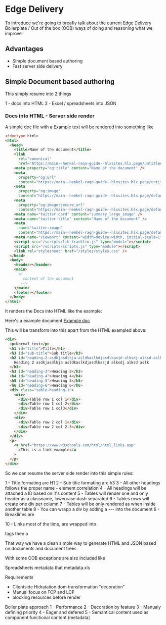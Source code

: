# Edge Delivery

To introduce we're going to breafly talk about the current Edge Delivery Boilerplate / Out of the box (OOB) ways of doing and reasoning what we improve

## Advantages

- Simple document based authoring
- Fast server side delivery

## Simple Document based authoring

This simply resume into 2 things

1 - docs into HTML
2 - Excel / spreadsheets into JSON

### Docs into HTML - Server side render

A simple doc file with a Example text will be rendered into something like

```html
<!doctype html>
<html>
  <head>
    <title>Name of the document</title>
    <link
      rel="canonical"
      href="https://main--henkel-raqn-guide--hlxsites.hlx.page/untitled-document" />
    <meta property="og:title" content="Name of the document" />
    <meta
      property="og:url"
      content="https://main--henkel-raqn-guide--hlxsites.hlx.page/untitled-document" />
    <meta
      property="og:image"
      content="https://main--henkel-raqn-guide--hlxsites.hlx.page/default-meta-image.png?width=1200&#x26;format=pjpg&#x26;optimize=medium" />
    <meta
      property="og:image:secure_url"
      content="https://main--henkel-raqn-guide--hlxsites.hlx.page/default-meta-image.png?width=1200&#x26;format=pjpg&#x26;optimize=medium" />
    <meta name="twitter:card" content="summary_large_image" />
    <meta name="twitter:title" content="Name of the document" />
    <meta
      name="twitter:image"
      content="https://main--henkel-raqn-guide--hlxsites.hlx.page/default-meta-image.png?width=1200&#x26;format=pjpg&#x26;optimize=medium" />
    <meta name="viewport" content="width=device-width, initial-scale=1" />
    <script src="/scripts/lib-franklin.js" type="module"></script>
    <script src="/scripts/scripts.js" type="module"></script>
    <link rel="stylesheet" href="/styles/styles.css" />
  </head>
  <body>
    <header></header>
    <main>
      <!--
        content of the document
       -->
    </main>
    <footer></footer>
  </body>
</html>
```

It renders the Docs into HTML like the example:

Here's a example document
[Example doc](docs/assets/doc-example.png)

This will be transform into this apart from the HTML exampled above:

```html
<div>
  <p>Normal text</p>
  <h1 id="title">Title</h1>
  <h3 id="sub-title">Sub title</h3>
  <h2 id="heading-2-asdkjasdlkja-asldkaslkdjasdlkasjd-alksdj-alksd-aslk">
    Heading 2 asdkjasdlkja asldkaslkdjasdlkasjd alksdj alksd aslk
  </h2>
  <h3 id="heading-3">Heading 3</h3>
  <h4 id="heading-4">Heading 4</h4>
  <h5 id="heading-5">Heading 5</h5>
  <h6 id="heading-6">Heading 6</h6>
  <div class="table-heading-1">
    <div>
      <div>Table row 1 col 1</div>
      <div>Table row 1 col 2</div>
      <div>Table row 1 col3</div>
    </div>
    <div>
      <div>Table row 2 col 1</div>
      <div>Table row 2 col 2-3</div>
    </div>
  </div>
  <p>
    <a href="https://www.w3schools.com/html/html_links.asp"
      >This is a link example</a
    >
  </p>
</div>
```

So we can resume the server side render into this simple rules:

1 - Title formating are H1
2 - Sub title formating are h3
3 - All other headings follows the proper name - element correlation
4 - All headings will be attached a ID based on it's content
5 - Tables will render one and only header as a classname, lowercase dash separated
6 - Tables rows will create one div per column
7 - Tables will be only rendered as <table> when inside another table
8 - You can wrapp a div by adding a --- into the document
9 - Breaklines are <p>
10 - Links most of the time, are wrapped into <p> tags then a <a>

That way we have a clean simple way to generate HTML and JSON based on documents and document trees

With some OOB exceptions are also included like

Spreadsheets metadata that
metadata.xls

Requirements

- Clientside Hidratation dom transformation "decoration"
- Manual focus on FCP and LCP
- blocking resources before render

Boiler plate approach
1 - Performance
2 - Decoration by feature
3 - Manualy defining priority
4 - Eager and defered
5 - Semantical content used as component functional content (metadata)
